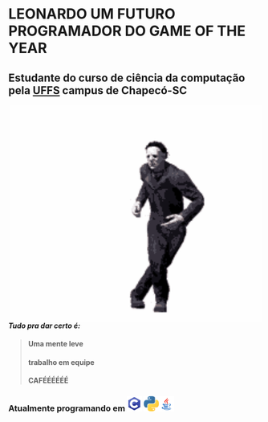 # LEONARDO UM FUTURO PROGRAMADOR DO GAME OF THE YEAR
## Estudante do curso de ciência da computação pela [UFFS](https://www.uffs.edu.br/campi/chapeco) campus de Chapecó-SC

<img src="https://github.com/leonardoazevedoma/leonardoazevedoma/blob/master/tenor%20(1).gif" title="MYERS DANÇARINO!" align="right" width="500px" data-canonical-src="https://www.google.com/url?sa=i&url=https%3A%2F%2Ftenor.com%2Fsearch%2Fdead-by-daylight-gifs&psig=AOvVaw2JBqNp-6w7wezFEDFslqfw&ust=1601495459109000&source=images&cd=vfe&ved=0CAIQjRxqFwoTCLCGqdGRj-wCFQAAAAAdAAAAABAD" style="max-width:200%;">

####  *Tudo pra dar certo é:* 
> #### Uma mente leve
> #### trabalho em equipe
> #### CAFÉÉÉÉÉÉ
### Atualmente programando em  <img src="https://github.com/leonardoazevedoma/leonardoazevedoma/blob/master/68747470733a2f2f696d672e69636f6e73382e636f6d2f636f6c6f722f34382f3030303030302f632d70726f6772616d6d696e672e706e67.png" width="30"> <img src="https://github.com/leonardoazevedoma/leonardoazevedoma/blob/master/68747470733a2f2f63646e2e66726565626965737570706c792e636f6d2f6c6f676f732f6c617267652f32782f707974686f6e2d352d6c6f676f2d706e672d7472616e73706172656e742e706e67.png" width="30"><img src="https://github.com/leonardoazevedoma/leonardoazevedoma/blob/master/68747470733a2f2f696d672e69636f6e73382e636f6d2f636f6c6f722f34382f3030303030302f6a6176612d636f666665652d6375702d6c6f676f2e706e67.png" width="30">
